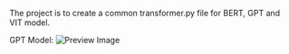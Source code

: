 The project is to create a common transformer.py file for BERT, GPT and VIT model.

GPT Model:
![Preview Image]("https://github.com/saurabhmangal/ERA_late_submissions/blob/main/S17/BERT.jpg") 

